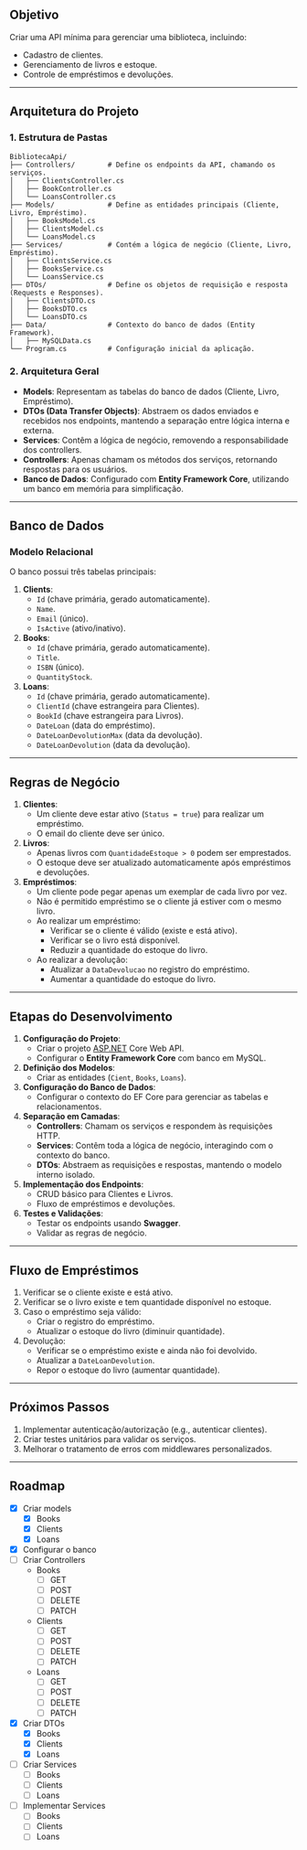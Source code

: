 ## **Objetivo**

Criar uma API mínima para gerenciar uma biblioteca, incluindo:

- Cadastro de clientes.
- Gerenciamento de livros e estoque.
- Controle de empréstimos e devoluções.

---

## **Arquitetura do Projeto**

### **1. Estrutura de Pastas**

```
BibliotecaApi/
├── Controllers/        # Define os endpoints da API, chamando os serviços.
│   ├── ClientsController.cs
│   ├── BookController.cs
│   └── LoansController.cs
├── Models/             # Define as entidades principais (Cliente, Livro, Empréstimo).
│   ├── BooksModel.cs
│   ├── ClientsModel.cs
│   └── LoansModel.cs
├── Services/           # Contém a lógica de negócio (Cliente, Livro, Empréstimo).
│   ├── ClientsService.cs
│   ├── BooksService.cs
│   └── LoansService.cs
├── DTOs/               # Define os objetos de requisição e resposta (Requests e Responses).
│   ├── ClientsDTO.cs
│   ├── BooksDTO.cs
│   └── LoansDTO.cs
├── Data/               # Contexto do banco de dados (Entity Framework).
│   ├── MySQLData.cs
└── Program.cs          # Configuração inicial da aplicação.

```

### **2. Arquitetura Geral**

- **Models**: Representam as tabelas do banco de dados (Cliente, Livro, Empréstimo).
- **DTOs (Data Transfer Objects)**: Abstraem os dados enviados e recebidos nos endpoints, mantendo a separação entre lógica interna e externa.
- **Services**: Contêm a lógica de negócio, removendo a responsabilidade dos controllers.
- **Controllers**: Apenas chamam os métodos dos serviços, retornando respostas para os usuários.
- **Banco de Dados**: Configurado com **Entity Framework Core**, utilizando um banco em memória para simplificação.

---

## **Banco de Dados**

### **Modelo Relacional**

O banco possui três tabelas principais:

1. **Clients**:
   - `Id` (chave primária, gerado automaticamente).
   - `Name`.
   - `Email` (único).
   - `IsActive` (ativo/inativo).
2. **Books**:
   - `Id` (chave primária, gerado automaticamente).
   - `Title`.
   - `ISBN` (único).
   - `QuantityStock`.
3. **Loans**:
   - `Id` (chave primária, gerado automaticamente).
   - `ClientId` (chave estrangeira para Clientes).
   - `BookId` (chave estrangeira para Livros).
   - `DateLoan` (data do empréstimo).
   - `DateLoanDevolutionMax` (data da devolução).
   - `DateLoanDevolution` (data da devolução).

---

## **Regras de Negócio**

1. **Clientes**:
   - Um cliente deve estar ativo (`Status = true`) para realizar um empréstimo.
   - O email do cliente deve ser único.
2. **Livros**:
   - Apenas livros com `QuantidadeEstoque > 0` podem ser emprestados.
   - O estoque deve ser atualizado automaticamente após empréstimos e devoluções.
3. **Empréstimos**:
   - Um cliente pode pegar apenas um exemplar de cada livro por vez.
   - Não é permitido empréstimo se o cliente já estiver com o mesmo livro.
   - Ao realizar um empréstimo:
     - Verificar se o cliente é válido (existe e está ativo).
     - Verificar se o livro está disponível.
     - Reduzir a quantidade do estoque do livro.
   - Ao realizar a devolução:
     - Atualizar a `DataDevolucao` no registro do empréstimo.
     - Aumentar a quantidade do estoque do livro.

---

## **Etapas do Desenvolvimento**

1. **Configuração do Projeto**:
   - Criar o projeto [ASP.NET](http://asp.net/) Core Web API.
   - Configurar o **Entity Framework Core** com banco em MySQL.
2. **Definição dos Modelos**:
   - Criar as entidades (`Cient`, `Books`, `Loans`).
3. **Configuração do Banco de Dados**:
   - Configurar o contexto do EF Core para gerenciar as tabelas e relacionamentos.
4. **Separação em Camadas**:
   - **Controllers**: Chamam os serviços e respondem às requisições HTTP.
   - **Services**: Contêm toda a lógica de negócio, interagindo com o contexto do banco.
   - **DTOs**: Abstraem as requisições e respostas, mantendo o modelo interno isolado.
5. **Implementação dos Endpoints**:
   - CRUD básico para Clientes e Livros.
   - Fluxo de empréstimos e devoluções.
6. **Testes e Validações**:
   - Testar os endpoints usando **Swagger**.
   - Validar as regras de negócio.

---

## **Fluxo de Empréstimos**

1. Verificar se o cliente existe e está ativo.
2. Verificar se o livro existe e tem quantidade disponível no estoque.
3. Caso o empréstimo seja válido:
   - Criar o registro do empréstimo.
   - Atualizar o estoque do livro (diminuir quantidade).
4. Devolução:
   - Verificar se o empréstimo existe e ainda não foi devolvido.
   - Atualizar a `DateLoanDevolution`.
   - Repor o estoque do livro (aumentar quantidade).

---

## **Próximos Passos**

1. Implementar autenticação/autorização (e.g., autenticar clientes).
2. Criar testes unitários para validar os serviços.
3. Melhorar o tratamento de erros com middlewares personalizados.

---
## Roadmap

- [x]  Criar models
    - [x]  Books
    - [x]  Clients
    - [x]  Loans
- [x]  Configurar o banco
- [ ]  Criar Controllers
    - Books
        - [ ]  GET
        - [ ]  POST
        - [ ]  DELETE
        - [ ]  PATCH
    - Clients
        - [ ]  GET
        - [ ]  POST
        - [ ]  DELETE
        - [ ]  PATCH
    - Loans
        - [ ]  GET
        - [ ]  POST
        - [ ]  DELETE
        - [ ]  PATCH
- [x]  Criar DTOs
    - [x]  Books
    - [x]  Clients
    - [x]  Loans
- [ ]  Criar Services
    - [ ]  Books
    - [ ]  Clients
    - [ ]  Loans
- [ ]  Implementar Services
    - [ ]  Books
    - [ ]  Clients
    - [ ]  Loans
